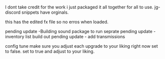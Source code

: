 I dont take credit for the work i just packaged it all together for all to use. jg-discord snippets have orginals.

this has the edited fx file so no erros when loaded.

pending update -Building sound package to run seprate 
pending update -inventory list build out
pending update - add transmissions

config tune make sure you adjust each upgrade to your liking right now set to false. set to true and adjust to your liking.
